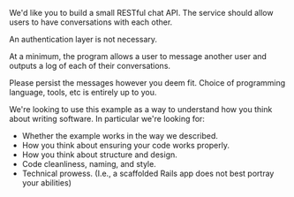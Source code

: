 We'd like you to build a small RESTful chat API. The service should allow users to have conversations with each other.

An authentication layer is not necessary.

At a minimum, the program allows a user to message another user and output​s​ a log of each of their conversations.

Please persist the messages however you deem fit. Choice of programming language, tools, etc is entirely up to you.

We're looking to use this example as a way to understand how you think about writing software. In particular we're looking for:
- Whether the example works in the way we described.
- How you think about ensuring your code works properly.
- How you think about structure and design.
- Code cleanliness, naming,​ and ​style.
- ​Technical prowess. (I.e., ​a scaffolded Rails ​a​pp​ does not best portray your abilities​)
